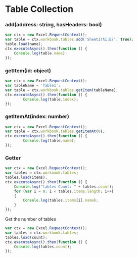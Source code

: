 # Table Collection

### add(address: string, hasHeaders: bool)

```js
var ctx = new Excel.RequestContext();
var table = ctx.workbook.tables.add('Sheet1!A1:E7', true);
table.load(name);
ctx.executeAsync().then(function () {
	Console.log(table.name);
});

```
### getItem(id: object)

```js
var ctx = new Excel.RequestContext();
var tableName = 'Table1';
var table = ctx.workbook.tables.getItem(tableName);
ctx.executeAsync().then(function () {
		Console.log(table.index);
});
```

### getItemAt(index: number)

```js
var ctx = new Excel.RequestContext();
var table = ctx.workbook.tables.getItemAt(0);
ctx.executeAsync().then(function () {
		Console.log(table.name);
});
```

### Getter 

```js
var ctx = new Excel.RequestContext();
var tables = ctx.workbook.tables;
tables.load(items);
ctx.executeAsync().then(function () {
	Console.log("tables Count: " + tables.count);
	for (var i = 0; i < tables.items.length; i++)
	{
		Console.log(tables.items[i].name);
	}
});
```

Get the number of tables

```js
var ctx = new Excel.RequestContext();
var tables = ctx.workbook.tables;
tables.load(count);
ctx.executeAsync().then(function () {
	Console.log(tables.count);
});

```